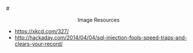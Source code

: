 #<center>Image Resources</center>

- https://xkcd.com/327/
- http://hackaday.com/2014/04/04/sql-injection-fools-speed-traps-and-clears-your-record/